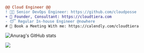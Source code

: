 ```diff
@@ Cloud Engineer @@
! 👨‍💻 Senior DevOps Engineer: https://github.com/cloudposse
+ 💁 Founder, Consultant: https://cloudtiera.com
- 😴 Regular In-house Engineer @nowhere
# 📅 Book a Meeting With me: https://calendly.com/cloudtiera
```
![Anurag's GitHub stats](https://github-readme-stats.vercel.app/api?username=korenyoni&count_private=true&theme=synthwave&show_icons=true)

![](https://komarev.com/ghpvc/?username=korenyoni&color=2b2139)
